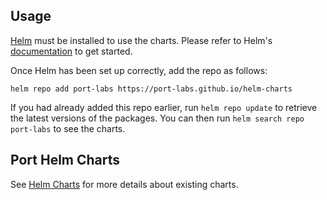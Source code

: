 ## Usage

[Helm](https://helm.sh) must be installed to use the charts.  Please refer to
Helm's [documentation](https://helm.sh/docs) to get started.

Once Helm has been set up correctly, add the repo as follows:

    helm repo add port-labs https://port-labs.github.io/helm-charts

If you had already added this repo earlier, run `helm repo update` to retrieve
the latest versions of the packages.  You can then run `helm search repo
port-labs` to see the charts.

## Port Helm Charts

See [Helm Charts](https://github.com/port-labs/helm-charts) for more details about existing charts.
